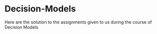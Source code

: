 # Decision-Models

Here are the solution to the assignments given to us during the course of Decision Models
